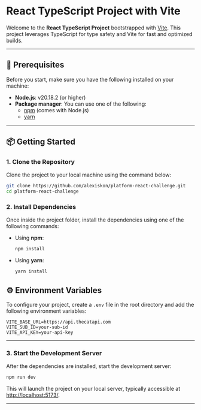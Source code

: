 # React TypeScript Project with Vite

Welcome to the **React TypeScript Project** bootstrapped with [Vite](https://vitejs.dev/). This project leverages TypeScript for type safety and Vite for fast and optimized builds.

---

## 🚀 Prerequisites

Before you start, make sure you have the following installed on your machine:

- **Node.js**: v20.18.2 (or higher)
- **Package manager**: You can use one of the following:
  - [npm](https://www.npmjs.com/) (comes with Node.js)
  - [yarn](https://yarnpkg.com/)

---

## 📦 Getting Started

### 1. Clone the Repository

Clone the project to your local machine using the command below:

```bash
git clone https://github.com/alexiskon/platform-react-challenge.git
cd platform-react-challenge
```

### 2. Install Dependencies

Once inside the project folder, install the dependencies using one of the following commands:

- Using **npm**:

  ```bash
  npm install
  ```

- Using **yarn**:

  ```bash
  yarn install
  ```

## ⚙️ Environment Variables

To configure your project, create a `.env` file in the root directory and add the following environment variables:

```env
VITE_BASE_URL=https://api.thecatapi.com
VITE_SUB_ID=your-sub-id
VITE_API_KEY=your-api-key
```

---

### 3. Start the Development Server

After the dependencies are installed, start the development server:

```bash
npm run dev
```

This will launch the project on your local server, typically accessible at [http://localhost:5173/](http://localhost:5173/).

---